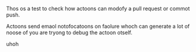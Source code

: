 Thos os a test to check how actoons can modofy a pull request or commot push.

Actoons send emaol notofocatoons on faolure whoch can generate a lot of noose of you are tryong to debug the actoon otself.

uhoh
